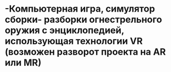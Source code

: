 # -Компьютерная игра, симулятор сборки- разборки огнестрельного оружия с энциклопедией, использующая технологии VR (возможен разворот проекта на AR или MR)
